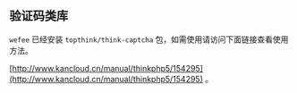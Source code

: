 ## 验证码类库

`wefee` 已经安装 `topthink/think-captcha` 包，如需使用请访问下面链接查看使用方法。

[http://www.kancloud.cn/manual/thinkphp5/154295](http://www.kancloud.cn/manual/thinkphp5/154295) 。